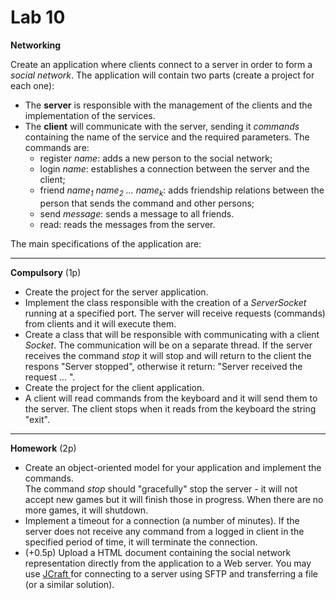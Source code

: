 <html>
<head> <title> Lab 10</title> </head>
<body>

<a name="lab10"></a>

<h1> Lab 10</h1>

<p>
<b>Networking</b> <br>

Create an application where clients connect to a server in order to form a <i>social network</i>.
The application will contain two parts (create a project for each one):

<ul>
<li>The <b>server</b> is responsible with the management of the clients and the implementation of the services.
<li>The <b>client</b> will communicate with the server, sending it <i>commands</i> containing the name of the service and the required parameters. The commands are:
	<ul>
	<li> register <i>name</i>: adds a new person to the social network;
	<li> login <i>name</i>: establishes a connection between the server and the client;
	<li> friend <i>name<sub>1</sub> name<sub>2</sub> ... name<sub>k</sub></i>: adds friendship relations between the person that sends the command and other persons;
	<li> send <i>message</i>: sends a message to all friends.
	<li> read: reads the messages from the server.
	</ul> 
</ul>

<p>
The main specifications of the application are:
<hr>
<p><b>Compulsory</b> (1p)

<ul>
<li> Create the project for the server application.
<li> Implement the class responsible with  the creation of a <i>ServerSocket</i> running at a specified port.
The server will receive requests (commands) from clients and it will execute them. 
<li> Create a class that will be responsible with communicating with a client <i>Socket</i>. The communication will be on a separate thread.
If the server receives the command <i>stop</i> it will stop and will return to the client the respons "Server stopped", otherwise it return: "Server received the request ... ".
<li> Create the project for the client application.
<li> A client will read commands from the keyboard and it will send them to the server. The client stops when it reads from the keyboard the string "exit".
</ul>

<hr>
<p><b>Homework</b> (2p)
<br/>

<ul>
<li> Create an object-oriented model for your application and implement the commands. <br/>
The command <i>stop</i> should "gracefully" stop the server - it will not accept new games but it will finish those in progress. When there are no more games, it will shutdown.
<li> Implement a timeout for a connection (a number of minutes). 
If the server does not receive any command from a logged in client in the specified period of time, it will terminate the connection.

<li> (+0.5p) Upload a HTML document containing the social network representation directly from the application to a Web server. 
You may use <a href="http://www.jcraft.com/jsch/"> JCraft </a> for connecting to a server using SFTP and transferring a file (or a similar solution). <br/>
</ul>

</body>
</html>
